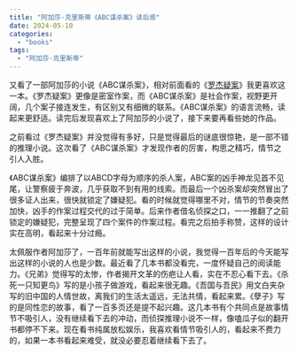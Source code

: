 ```yaml
---
title: "阿加莎·克里斯蒂《ABC谋杀案》读后感"
date: 2024-05-10
categories: 
  - "books"
tags: 
  - "阿加莎·克里斯蒂"
---
```


又看了一部阿加莎的小说《ABC谋杀案》，相对前面看的《[罗杰疑案](https://www.jfsay.com/archives/2752.html)》我更喜欢这一本。《罗杰疑案》更像是密室作案，而《ABC谋杀案》是社会作案，视野更开阔，几个案子接连发生，有区别又有细微的联系。《ABC谋杀案》的语言流畅，读起来更舒适。读完后发现喜欢上了阿加莎的小说了，接下来要再看些她的作品。

之前看过《罗杰疑案》并没觉得有多好，只是觉得最后的谜底很惊艳，是一部不错的推理小说。这次看了《ABC谋杀案》才发现作者的厉害，构思之精巧，情节之引人入胜。

《ABC谋杀案》编排了以ABCD字母为顺序的杀人案，ABC案的凶手神龙见首不见尾，让警察疲于奔波，几乎获取不到有用的线索。而最后一个凶杀案却突然冒出了很多证人出来，很快就锁定了嫌疑犯。看的时候就觉得哪里不对，情节的节奏突然加快，凶手的作案过程交代的过于简单。后来作者借名侦探之口，一一推翻了之前锁定的嫌疑犯，完整呈现了四个案件的作案过程。看完之后拍手称赞，这样的设计实在高明，看起来十分过瘾。

太佩服作者阿加莎了，一百年前就能写出这样的小说，我觉得一百年后的今天能写出这样的小说的人也是少数。最近看了几本书都没看完，一度怀疑自己的阅读能力。《兄弟》觉得写的太惨，作者揭开文革的伤疤让人看，实在不忍心看下去。《杀死一只知更鸟》写的是小孩子做游戏，看起来很无趣。《吾国与吾民》用文白夹杂写的旧中国的人情世故，离我们的生活太遥远，无法共情，看起来累。《孽子》写的是同性恋的故事，看了一百多页还是提不起兴趣。这几本书有个共同点是故事情节不吸引人，没有继续看下去的冲动，而侦探推理小说不一样，像嗑瓜子似的翻开书都停不下来。现在看书纯属放松娱乐，我喜欢看情节吸引人的，看起来不费力的，如果一本书看起来难受，就没必要忍着继续看下去了。
